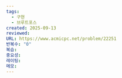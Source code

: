 ```yaml
---
tags:
  - 구현
  - 브루트포스
created: 2025-09-13
reviewed:
URL: https://www.acmicpc.net/problem/22251
반복수: "0"
복습:
중요성:
레이팅:
메모:
---
```

